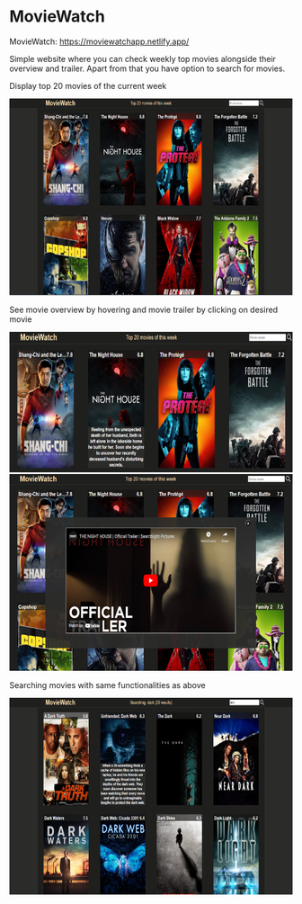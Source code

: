 # MovieWatch
MovieWatch: https://moviewatchapp.netlify.app/ </br>

Simple website where you can check weekly top movies alongside their overview and trailer.
Apart from that you have option to search for movies.

Display top 20 movies of the current week

<img src="https://github.com/SinanovicAhmed/MovieWatch/blob/937d48de5d2ba8bc1e92bb61b99704c06ff7598c/images/screenshot%201.png" width="600" height="350">

See movie overview by hovering and movie trailer by clicking on desired movie

<img src="https://github.com/SinanovicAhmed/MovieWatch/blob/346bf2b1e0331aa01ca8773f3ea77a066924df6e/images/screenshot%203.png" width="600" height="250">
<img src="https://github.com/SinanovicAhmed/MovieWatch/blob/346bf2b1e0331aa01ca8773f3ea77a066924df6e/images/screenshot%202.png" width="600" height="350">

Searching movies with same functionalities as above

<img src="https://github.com/SinanovicAhmed/MovieWatch/blob/346bf2b1e0331aa01ca8773f3ea77a066924df6e/images/screenshot%204.png" width="600" height="350">




